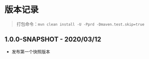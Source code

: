# 版本记录

> 打包命令：`mvn clean install -U -Pprd -Dmaven.test.skip=true`

## 1.0.0-SNAPSHOT - 2020/03/12
- 发布第一个快照版本